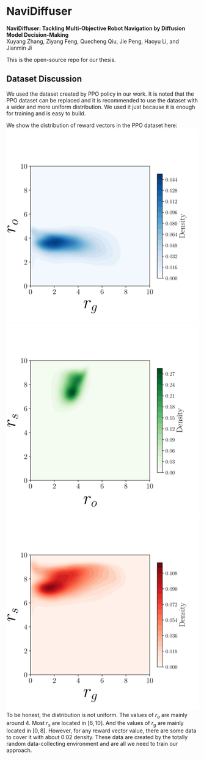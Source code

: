 # NaviDiffuser
**NaviDiffuser: Tackling Multi-Objective Robot Navigation by Diffusion Model Decision-Making**            
Xuyang Zhang, Ziyang Feng, Quecheng Qiu, Jie Peng, Haoyu Li, and Jianmin Ji

This is the open-source repo for our thesis.

## Dataset Discussion

We used the dataset created by PPO policy in our work. It is noted that the PPO dataset can be replaced and it is recommended to use the dataset with a wider and more uniform distribution. We used it just because it is enough for training and is easy to build.

We show the distribution of reward vectors in the PPO dataset here: 
![Density in $r_g$-$r_o$ plane](./markdown/rgro.png)
![Density in $r_o$-$r_s$ plane](./markdown/rors.png)
![Density in $r_s$-$r_g$ plane](./markdown/rgrs.png)
To be honest, the distribution is not uniform. The values of $r_o$ are mainly around 4. Most $r_s$ are located in $\left[6, 10\right]$. And the values of $r_g$ are mainly located in $\left[0, 8\right]$. However, for any reward vector value, there are some data to cover it with about 0.02 density. These data are created by the totally random data-collecting environment and are all we need to train our approach.